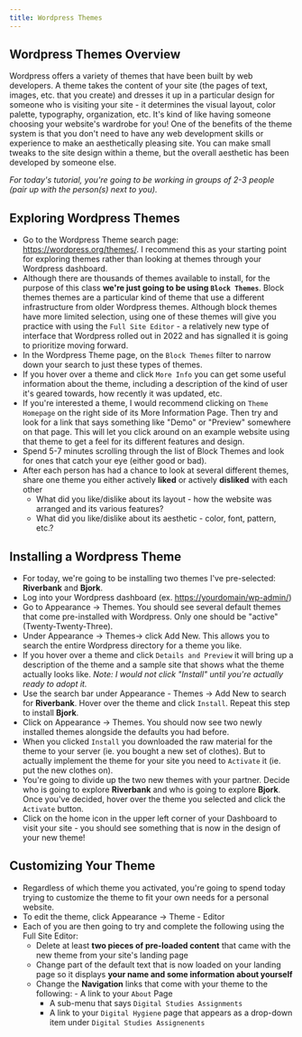 ```yaml
---
title: Wordpress Themes
---
```


## Wordpress Themes Overview

Wordpress offers a variety of themes that have been built by web developers. A theme takes the content of your site (the pages of text, images, etc. that you create) and dresses it up in a particular design for someone who is visiting your site - it determines the visual layout, color palette, typography, organization, etc. It's kind of like having someone choosing your website's wardrobe for you! One of the benefits of the theme system is that you don't need to have any web development skills or experience to make an aesthetically pleasing site. You can make small tweaks to the site design within a theme, but the overall aesthetic has been developed by someone else. 

*For today's tutorial, you're going to be working in groups of 2-3 people (pair up with the person(s) next to you).*

## Exploring Wordpress Themes

- Go to the Wordpress Theme search page: <https://wordpress.org/themes/>. I recommend this as your starting point for exploring themes rather than looking at themes through your Wordpress dashboard.
- Although there are thousands of themes available to install, for the purpose of this class **we're just going to be using `Block Themes`**. Block themes themes are a particular kind of theme that use a different infrastructure from older Wordpress themes. Although block themes have more limited selection, using one of these themes will give you practice with using the `Full Site Editor` - a relatively new type of interface that Wordpress rolled out in 2022 and has signalled it is going to prioritize moving forward.
- In the Wordpress Theme page, on the `Block Themes` filter to narrow down your search to just these types of themes.
- If you hover over a theme and click `More Info` you can get some useful information about the theme, including a description of the kind of user it's geared towards, how recently it was updated, etc.
- If you're interested a theme, I would recommend clicking on `Theme Homepage` on the right side of its More Information Page. Then try and look for a link that says something like "Demo" or "Preview" somewhere on that page. This will let you click around on an example website using that theme to get a feel for its different features and design.
- Spend 5-7 minutes scrolling through the list of Block Themes and look for ones that catch your eye (either good or bad). 
- After each person has had a chance to look at several different themes, share one theme you either actively **liked** or actively **disliked** with each other
	- What did you like/dislike about its layout - how the website was arranged and its various features?
	- What did you like/dislike about its aesthetic - color, font, pattern, etc.?


## Installing a Wordpress Theme

- For today, we're going to be installing two themes I've pre-selected: **Riverbank** and **Bjork**. 
- Log into your Wordpress dashboard (ex. <https://yourdomain/wp-admin/>) 
- Go to Appearance -> Themes. You should see several default themes that come pre-installed with Wordpress. Only one should be "active" (Twenty-Twenty-Three).
- Under Appearance -> Themes-> click Add New. This allows you to search the entire Wordpress directory for a theme you like.
- If you hover over a theme and click `Details and Preview` it will bring up a description of the theme and a sample site that shows what the theme actually looks like. *Note: I would not click "Install" until you're actually ready to adopt it.*
- Use the search bar under Appearance - Themes -> Add New to search for **Riverbank**. Hover over the theme and click `Install`. Repeat this step to install **Bjork**.
- Click on Appearance -> Themes. You should now see two newly installed themes alongside the defaults you had before.
- When you clicked `Install` you downloaded the raw material for the theme to your server (ie. you bought a new set of clothes). But to actually implement the theme for your site you need to `Activate` it (ie. put the new clothes on). 
- You're going to divide up the two new themes with your partner. Decide who is going to explore **Riverbank** and who is going to explore **Bjork**. Once you've decided, hover over the theme you selected and click the `Activate` button.
- Click on the home icon in the upper left corner of your Dashboard to visit your site - you should see something that is now in the design of your new theme!

## Customizing Your Theme

- Regardless of which theme you activated, you're going to spend today trying to customize the theme to fit your own needs for a personal website. 
- To edit the theme, click Appearance -> Theme - Editor 
- Each of you are then going to try and complete the following using the Full Site Editor:
	- Delete at least **two pieces of pre-loaded content** that came with the new theme from your site's landing page
	- Change part of the default text that is now loaded on your landing page so it displays **your name and some information about yourself**
	- Change the **Navigation** links that come with your theme to the following:		- A link to your `About` Page
		- A sub-menu that says `Digital Studies Assignments` 
		- A link to your `Digital Hygiene` page that appears as a drop-down item under `Digital Studies Assignenents`
